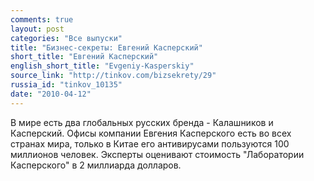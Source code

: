 ```yaml
---
comments: true
layout: post
categories: "Все выпуски"
title: "Бизнес-секреты: Евгений Касперский"
short_title: "Евгений Касперский"
english_short_title: "Evgeniy-Kasperskiy"
source_link: "http://tinkov.com/bizsekrety/29"
russia_id: "tinkov_10135"
date: "2010-04-12"
---
```

В мире есть два глобальных русских бренда - Калашников и Касперский. Офисы компании Евгения Касперского есть во всех странах мира, только в Китае его антивирусами пользуются 100 миллионов человек. Эксперты оценивают стоимость "Лаборатории Касперского" в 2 миллиарда долларов.
